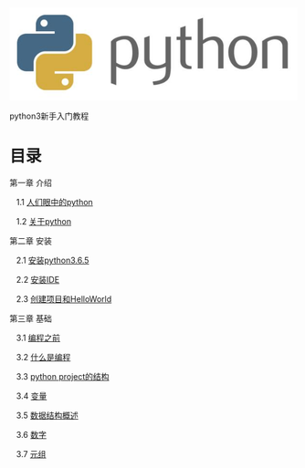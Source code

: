 ![logo](introducation/pics/python.jpg)

python3新手入门教程

# 目录

第一章 介绍

    1.1 [人们眼中的python](introducation/people_see_python.md)
    
    1.2 [关于python](introducation/state_of_python.md)
    

第二章 安装
    
    2.1 [安装python3.6.5](install/python3.6.5.md)
    
    2.2 [安装IDE](install/IDE.md)
    
    2.3 [创建项目和HelloWorld](install/create_project.md)

第三章 基础
    
    3.1 [编程之前](basic/before_programming.md)
    
    3.2 [什么是编程](basic/what_is_programming.md)
    
    3.3 [python project的结构](basic/program_structure.md)
    
    3.4 [变量](basic/variable.md)
    
    3.5 [数据结构概述](basic/data_structure.md)
    
    3.6 [数字](basic/number.md)
    
    3.7 [元组](basic/tuple.md)
